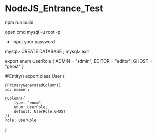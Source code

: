 # NodeJS_Entrance_Test

npm run build

open cmd
mysql -u root -p

* Input your password

mysql> CREATE DATABASE <database name>;
mysql> exit


export enum UserRole {
    ADMIN = "admin",
    EDITOR = "editor",
    GHOST = "ghost"
}

@Entity()
export class User {

    @PrimaryGeneratedColumn()
    id: number;

    @Column({
        type: "enum",
        enum: UserRole,
        default: UserRole.GHOST
    })
    role: UserRole

}